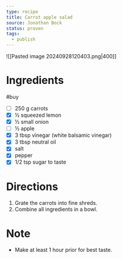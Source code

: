 ```yaml
---
type: recipe
title: Carrot apple salad
source: Jonathan Bock
status: proven
tags:
  - publish
---
```

![[Pasted image 20240928120403.png|400]]
# Ingredients
#buy
- [ ] 250 g carrots
- [x] ½ squeezed lemon
- [x] ½ small onion
- [ ] ½ apple
- [x] 3 tbsp vinegar (white balsamic vinegar)
- [x] 3 tbsp neutral oil
- [x] salt
- [x] pepper
- [x] 1/2 tsp sugar to taste
# Directions
1. Grate the carrots into fine shreds.
2. Combine all ingredients in a bowl.
# Note
- Make at least 1 hour prior for best taste.